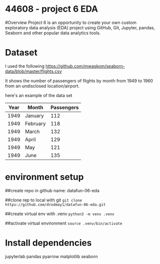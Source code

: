 # 44608 - project 6 EDA

#Overview
Project 6 is an opportunity to create your own custom exploratory data analysis (EDA) project using GitHub, Git, Jupyter, pandas, Seaborn and other popular data analytics tools.

# Dataset
I used the following
https://github.com/mwaskom/seaborn-data/blob/master/flights.csv

It shows the number of passengers of flights by month from 1949 to 1960 from an undisclosed location/airport.

here's an example of the data set

| Year     | Month    | Passengers |
|----------|----------|------------|
| 1949     | January  | 112        |
| 1949     | February | 118        |
| 1949     | March    | 132        |
| 1949     | April    | 129        |
| 1949     | May      | 121        |
| 1949     | June     | 135        |


# environment setup

##create repo in github
name: datafun-06-eda

##clone rep to local with git
``git clone https://github.com/drodmay1/datafun-06-eda.git``

##create virtual env with .venv
``python3 -m venv .venv``

##activate virtual environment
``source .venv/bin/activate``

# Install dependencies
jupyterlab
pandas
pyarrow
matplotlib
seaborn


